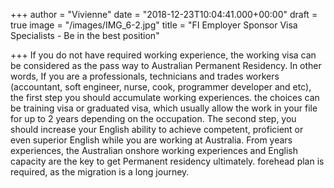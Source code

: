 +++
author = "Vivienne"
date = "2018-12-23T10:04:41.000+00:00"
draft = true
image = "/images/IMG_6-2.jpg"
title = "FI Employer Sponsor Visa Specialists - Be in the best position"

+++
If you do not have required working experience, the working visa can be considered as the pass way to Australian Permanent Residency. In other words, If you are a professionals, technicians and trades workers (accountant, soft engineer, nurse, cook, programmer developer and etc), the first step you should accumulate working experiences. the choices can be training visa or graduated visa, which usually allow the work in your file for up to 2 years depending on the occupation. The second step, you should increase your English ability to achieve competent, proficient or even superior English while you are working at Australia. From years experiences, the Australian onshore working experiences and English capacity are the key to get Permanent residency ultimately. forehead plan is required, as the migration is a long journey.